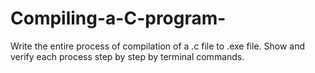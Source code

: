 # Compiling-a-C-program-
Write the entire process of compilation of a .c file to .exe file. Show and verify each process step by step by terminal commands.
